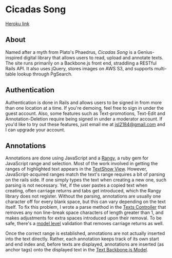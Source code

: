 # Cicadas Song

[Heroku link][heroku]

[heroku]: https://cicadas-song.com/



## About

Named after a myth from Plato's Phaedrus, *Cicadas Song* is a Genius-inspired
digital library that allows users to read, upload and annotate texts. The site runs primarily on a Backbone.js front end, straddling a RESTful Rails API.
It also uses jQuery, stores images on AWS S3, and supports multi-table lookup through PgSearch.




## Authentication

Authentication is done in Rails and allows users to be signed in from more than one
location at a time. If you're demoing, feel free to sign in under the guest account.
Also, some features such as Text-promotions, Text-Edit and Annotation-Deletion require being signed in under
a moderator account. If you'd like to try out these features, just email me at jsl2184@gmail.com and I can upgrade
your account.



## Annotations


Annotations are done using JavaScript and a [Rangy](https://github.com/timdown/rangy), a ruby gem for JavaScript range and selection. Most of the work involved in getting the ranges of highlighted text appears in the [TextShow View](app/assets/javascripts/views/texts/text_show.js). However, JavaScript-acquired ranges match the text's range requires a bit of parsing on the rails side. If one simply types the text when creating a new one, such parsing is not necessary. Yet, if the user pastes a copied text when creating, often carriage returns and tabs get introduced, which the Rangy library does not register. Without the parsing, annotations are usually one character off for every blank space, but this can vary depending on the text itself. To fix this problem, I wrote a parse method in the [Texts Controller](app/controllers/api/texts_controller.rb) that removes any non line-break space characters of length greater than 1, and makes adjustments for extra spaces introduced upon their removal. To be safe, there's a [model level](app/models/text.rb) validation that removes carriage returns as well.


Once the correct range is established, annotations are not actually inserted into the text directly. Rather, each annotation keeps track of its own start and end index and, before texts are displayed, annotations are inserted (as anchor tags) onto the displayed text in the [Text Backbone.js Model](app/assets/javascripts/models/text.js).
